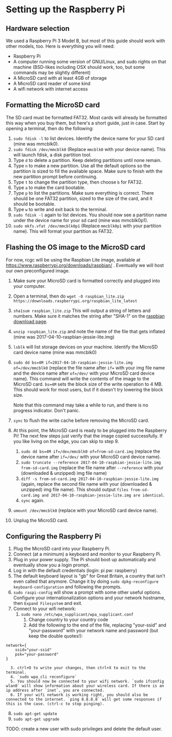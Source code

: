 # Setting up the Raspberry Pi

## Hardware selection

We used a Raspberry Pi 3 Model B, but most of this guide should work with other models, too. Here is everything you will need:
* Raspberry Pi
* A computer running some version of GNU/Linux, and sudo rights on that machine (BSD-likes including OSX should work, too, but some commands may be slightly different)
* A MicroSD card with at least 4GB of storage
* A MicroSD card reader of some kind
* A wifi network with internet access

## Formatting the MicroSD card

The SD card must be formatted FAT32. Most cards will already be formatted this way when you buy them, but here's a short guide, just in case.
Start by opening a terminal, then do the following:

1. `sudo fdisk -l` to list devices. Identify the device name for your SD card (mine was mmcblk0).
2. `sudo fdisk /dev/mmcblk0` (Replace `mmcblk0` with your device name). This will launch fdisk, a disk partition tool.
3. Type `d` to delete a partition. Keep deleting partitions until none remain.
4. Type `n` to make a new partition. Use all the default options so the partition is sized to fill the available space. Make sure to finish with the new partition prompt before continuing.
5. Type `t` to change the partition type, then choose `b` for FAT32.
6. Type `a` to make the card bootable.
7. Type `p` to list the partitions. Make sure everything is correct. There should be one FAT32 partition, sized to the size of the card, and it should be bootable.
8. Type `w` to write and exit back to the terminal.
9. `sudo fdisk -l` again to list devices. You should now see a partition name under the device name for your sd card (mine was mmcblk0p1).
10. `sudo mkfs.vfat /dev/mmcblk0p1` (Replace `mmcblk0p1` with your partition name). This will format your partition as FAT32.

## Flashing the OS image to the MicroSD card

For now, rcgc will be using the Raspbian Lite image, available at https://www.raspberrypi.org/downloads/raspbian/ . Eventually we will host our own preconfigured image.

1. Make sure your MicroSD card is formatted correctly and plugged into your computer.
2. Open a terminal, then do `wget -O raspbian_lite.zip https://downloads.raspberrypi.org/raspbian_lite_latest`
3. `sha1sum raspbian_lite.zip` This will output a string of letters and numbers. Make sure it matches the string after "SHA-1" on the [raspbian download page](https://www.raspberrypi.org/downloads/raspbian/).
4. `unzip raspbian_lite.zip` and note the name of the file that gets inflated (mine was 2017-04-10-raspbian-jessie-lite.img)
5. `lsblk` will list storage devices on your machine. Identify the MicroSD card device name (mine was mmcblk0)
6. `sudo dd bs=4M if=2017-04-10-raspbian-jessie-lite.img of=/dev/mmcblk0` (replace the file name after `if=` with your img file name and the device name after `of=/dev/` with your MicroSD card device name). This command will write the contents of the image to the MicroSD card. `bs=4M` sets the block size of the write operation to 4 MB. This should work for most users, but if it doesn't try lowering the block size.

   Note that this command may take a while to run, and there is no progress indicator. Don't panic.
7. `sync` to flush the write cache before removing the MicroSD card.
8. At this point, the MicroSD card is ready to be plugged into the Raspberry Pi! The next few steps just verify that the image copied successfully. If you like living on the edge, you can skip to step 9.
   1. `sudo dd bs=4M if=/dev/mmcblk0 of=from-sd-card.img` (replace the device name after `if=/dev/` with your MicroSD card device name).
   2. `sudo truncate --reference 2017-04-10-raspbian-jessie-lite.img from-sd-card.img` (replace the file name after `--reference` with your (downloaded & unzipped) img file name)
   3. `diff -s from-sd-card.img 2017-04-10-raspbian-jessie-lite.img` (again, replace the second file name with your (downloaded & unzipped) img file name). This should output `files from-sd-card.img and 2017-04-10-raspbian-jessie-lite.img are identical`.
   4. `sync` again.
9. `umount /dev/mmcblk0` (replace with your MicroSD card device name).
10. Unplug the MicroSD card.

## Configuring the Raspberry Pi

1. Plug the MicroSD card into your Raspberry Pi.
2. Connect (at a minimum) a keyboard and monitor to your Raspberry Pi.
3. Plug in your power supply. The Pi should boot up automatically and eventually show you a login prompt.
4. Log in with the default credentials (login: pi pw: raspberry)
5. The default keyboard layout is "gb" for Great Britain, a country that isn't even called that anymore. Change it by doing `sudo dpkg-reconfigure keyboard-configuration` and following the prompts.
6. `sudo raspi-config` will show a prompt with some other useful options. Configure your internationalization options and your network hostname, then `Expand Filesystem` and exit.
7. Connect to your wifi network:
   1. `sudo nano /etc/wpa_supplicant/wpa_supplicant.conf`
      1. Change country to your country code
      2. Add the following to the end of the file, replacing "your-ssid" and "your-password" with your network name and password (but keep the double quotes!):

```
network={
    ssid="your-ssid"
    psk="your-password"
}
```
      3. ctrl+O to write your changes, then ctrl+X to exit to the terminal.
      4. `sudo wpa_cli reconfigure`
      5. You should now be connected to your wifi network. `sudo ifconfig wlan0` will show information about your wireless card. If there is an ip address after `inet`, you are connected.
      6. If your wifi network is working right, you should also be connected to the internet. `ping 8.8.8.8` will get some responses if this is the case. (ctrl-c to stop pinging).
8. `sudo apt-get update`
9. `sudo apt-get upgrade`

TODO: create a new user with sudo privileges and delete the default user.